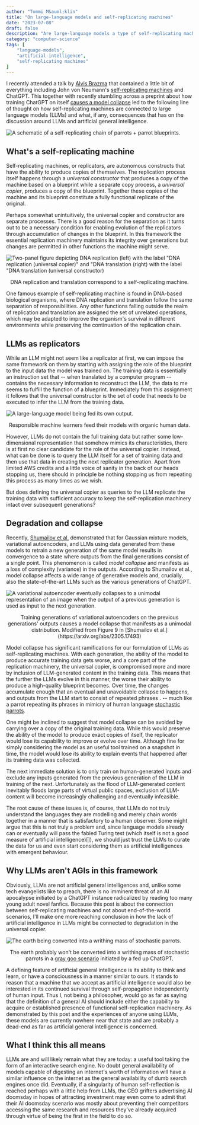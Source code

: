 ```yaml
---
author: "Tommi M&auml;klin"
title: "On large-language models and self-replicating machines"
date: "2023-07-08"
draft: false
description: "Are large-language models a type of self-replicating machine? Probably, but very lousy ones."
category: "computer-science"
tags: [
	"language-models",
	"artificial-intelligence",
	"self-replicating machines"
]
---
```


I recently attended a talk by [Alvis Brazma](https://www.ebi.ac.uk/people/person/alvis-brazma/) that contained a little bit of everything including John von Neumann's [self-replicating machines](https://en.wikipedia.org/wiki/Self-replicating_machine) and ChatGPT. This together with recently stumbling across a preprint about how training ChatGPT on itself [causes a model collapse](https://arxiv.org/abs/2305.17493) led to the following line of thought on how self-replicating machines are connected to large language models (LLMs) and what, if any, consequences that has on the discussion around LLMs and artificial general intelligence.

![A schematic of a self-replicating chain of parrots + parrot blueprints.](/img/post/parrots.jpg)

## What's a self-replicating machine
Self-replicating machines, or replicators, are autonomous constructs that have the ability to produce copies of themselves. The replication process itself happens through a _universal constructor_ that produces a copy of the machine based on a blueprint while a separate copy process, a _universal copier_, produces a copy of the blueprint. Together these copies of the machine and its blueprint constitute a fully functional replicate of the original.

Perhaps somewhat unintuitively, the universal copier and constructor are separate processes. There is a good reason for the separation as it turns out to be a necessary condition for enabling evolution of the replicators through accumulation of changes in the blueprint. In this framework the essential replication machinery maintains its integrity over generations but changes are permitted in other functions the machine might serve.

![](/img/post/DNA_as_a_replicator.png "Two-panel figure depicting DNA replication (left) with the label \"DNA replication (universal copier)\" and \"DNA translation (right) with the label \"DNA translation (universal constructor)")<p style="text-align: center;">DNA replication and translation correspond to a self-replicating machine.</p>

One famous example of self-replicating machine is found in DNA-based biological organisms, where DNA replication and translation follow the same separation of responsibilities. Any other functions falling outside the realm of replication and translation are assigned the set of unrelated operations, which may be adapted to improve the organism's survival in different environments while preserving the continuation of the replication chain.

## LLMs as replicators
While an LLM might not seem like a replicator at first, we can impose the same framework on them by starting with assigning the role of the blueprint to the input data the model was trained on. The training data is essentially an instruction set that -- when translated by a computer program -- contains the necessary information to reconstruct the LLM, the data to me seems to fulfill the function of a blueprint. Immediately from this assignment it follows that the universal constructor is the set of code that needs to be executed to infer the LLM from the training data.

![](/img/post/feeding_llm.jpg "A large-language model being fed its own output.")
<p style="text-align: center;">Responsible machine learners feed their models with organic human data.</p>

However, LLMs do not contain the full training data but rather some low-dimensional representation that somehow mimics its characteristics, there is at first no clear candidate for the role of the universal copier. Instead, what can be done is to query the LLM itself for a set of training data and then use that data in creating the next replicator generation. Apart from limited AWS credits and a little voice of sanity in the back of our heads stopping us, there should in principle be nothing stopping us from repeating this process as many times as we wish.

But does defining the universal copier as queries to the LLM replicate the training data with sufficient accuracy to keep the self-replication machinery intact over subsequent generations?

## Degradation and collapse
Recently, [Shumailov et al.](https://arxiv.org/abs/2305.17493) demonstrated that for Gaussian mixture models, variational autoencoders, and LLMs using data generated from these models to retrain a new generation of the same model results in convergence to a state where outputs from the final generations consist of a single point. This phenomenon is called _model collapse_ and manifests as a loss of complexity (variance) in the outputs. According to Shumailov et al., model collapse affects a wide range of generative models and, crucially, also the state-of-the-art LLMs such as the various generations of ChatGPT.

![](/img/post/mnist_collapse.jpg "A variational autoencoder eventually collapses to a unimodal representation of an image when the output of a previous generation is used as input to the next generation.")
<p style="text-align: center;">Training generations of variational autoencoders on the previous generations' outputs causes a model collapse that manifests as a unimodal distribution. Modified from Figure 9 in [Shumailov et al.](https://arxiv.org/abs/2305.17493)</p>

Model collapse has significant ramifications for our formulation of LLMs as self-replicating machines. With each generation, the ability of the model to produce accurate training data gets worse, and a core part of the replication machinery, the universal copier, is compromised more and more by inclusion of LLM-generated content in the training data. This means that the further the LLMs evolve in this manner, the worse their ability to produce a high-quality blueprint becomes. Over time, the changes accumulate enough that an eventual and unavoidable collapse to happens, and outputs from the LLM start to consist of repeated phrases [](citation). -- much like a parrot repeating its phrases in mimicry of human language [stochastic parrots](https://dl.acm.org/doi/10.1145/3442188.3445922).

One might be inclined to suggest that model collapse can be avoided by carrying over a copy of the original training data. While this would preserve the ability of the model to produce exact copies of itself, the replicator would lose its capability to improve or evolve over time. Although fine for simply considering the model as an useful tool trained on a snapshot in time, the model would lose its ability to explain events that happened after its training data was collected.

The next immediate solution is to only train on human-generated inputs and exclude any inputs generated from the previous generation of the LLM in training of the next. Unfortunately as the flood of LLM-generated content inevitably floods large parts of virtual public spaces, exclusion of LLM-content will become increasingly challenging and eventually infeasible.

The root cause of these issues is, of course, that LLMs do not truly understand the languages they are modelling and merely chain words together in a manner that is satisfactory to a human observer. Some might argue that this is not truly a problem and, since language models already can or eventually will pass the fabled Turing test (which itself is not a good measure of artificial intelligence)[]), we should just trust the LLMs to curate the data for us and even start considering them as artificial intelligences with emergent behaviour.

## Why LLMs aren't AGIs in this framework
Obviously, LLMs are not artificial general intelligences and, unlike some tech evangelists like to preach, there is no imminent threat of an AI apocalypse initiated by a ChatGPT instance radicalized by reading too many young adult novel fanfics. Because this post is about the connection between self-replicating machines and not about end-of-the-world scenarios, I'll make one more reaching conclusion in how the lack of artificial intelligence in LLMs might be connected to degradation in the universal copier.

![](/img/post/earth_to_parrots.jpg "The earth being converted into a writhing mass of stochastic parrots.")<p style="text-align: center;">The earth probably won't be converted into a writhing mass of stochastic parrots in a [gray goo scenario](https://en.wikipedia.org/wiki/Gray_goo) initiated by a fed up ChatGPT.</p>

A defining feature of artificial general intelligence is its ability to think and learn, or have a consciousness in a manner similar to ours. It stands to reason that a machine that we accept as artificial intelligence would also be interested in its continued survival through self-propagation independently of human input. Thus I, not being a philosopher, would go as far as saying that the definition of a general AI should include either the capability to acquire or established presence of functional self-replication machinery. As demonstrated by this post and the experiences of anyone using LLMs, these models are currently nowhere near that state and are probably a dead-end as far as artificial general intelligence is concerned.

## What I think this all means
LLMs are and will likely remain what they are today: a useful tool taking the form of an interactive search engine. No doubt general availability of models capable of digesting an internet's worth of information will have a similar influence on the internet as the general availability of dumb search engines once did. Eventually, if a singularity of human self-reflection is reached perhaps with a little help from LLMs, the CEO grifters advertising AI doomsday in hopes of attracting investment may even come to admit that their AI doomsday scenario was mostly about preventing their competitors accessing the same research and resources they've already acquired through virtue of being the first in the field to do so.
